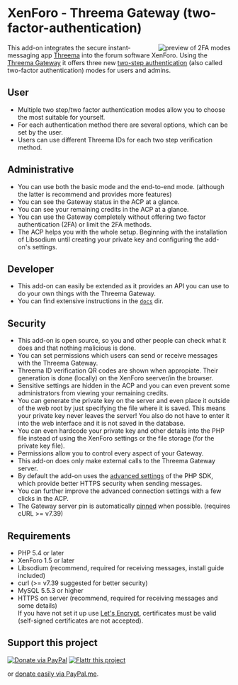 # XenForo - Threema Gateway (two-factor-authentication)

[<img alt="preview of 2FA modes" align="right"  src="https://cdn.rawgit.com/rugk/xenforo-threema-gateway/5cfd16b8/docs/gifs/allLoginMobilePlaySmall.gif">](https://cdn.rawgit.com/rugk/xenforo-threema-gateway/5cfd16b8/docs/screencasts/allMobile.webm)

This add-on integrates the secure instant-messaging app [Threema](https://threema.ch) into the forum software XenForo. Using the [Threema Gateway](https://gateway.threema.ch) it offers three new [two-step authentication](https://xenforo.com/community/threads/two-step-verification-and-security-improvements.99881/) (also called two-factor authentication) modes for users and admins.

## User
* Multiple two step/two factor authentication modes allow you to choose the most suitable for yourself.
* For each authentication method there are several options, which can be set by the user.
* Users can use different Threema IDs for each two step verification method.

## Administrative
* You can use both the basic mode and the end-to-end mode. (although the latter is recommend and provides more features)
* You can see the Gateway status in the ACP at a glance.
* You can see your remaining credits in the ACP at a glance.
* You can use the Gateway completely without offering two factor authentication (2FA) or limit the 2FA methods.
* The ACP helps you with the whole setup. Beginning with the installation of Libsodium until creating your private key and configuring the add-on's settings.

## Developer
* This add-on can easily be extended as it provides an API you can use to do your own things with the Threema Gateway.
* You can find extensive instructions in the [`docs`](/docs/) dir.

## Security
* This add-on is open source, so you and other people can check what it does and that nothing malicious is done.
* You can set permissions which users can send or receive messages with the Threema Gateway.
* Threema ID verification QR codes are shown when appropiate. Their generation is done (locally) on the XenForo seerver/in the browser.
* Sensitive settings are hidden in the ACP and you can even prevent some administrators from viewing your remaining credits.
* You can generate the private key on the server and even place it outside of the web root by just specifying the file where it is saved. This means your private key never leaves the server! You also do not have to enter it into the web interface and it is not saved in the database.
* You can even hardcode your private key and other details into the PHP file instead of using the XenForo settings or the file storage (for the private key file).
* Permissions allow you to control every aspect of your Gateway.
* This add-on does only make external calls to the Threema Gateway server.
* By default the add-on uses the [advanced settings](https://github.com/rugk/threema-msgapi-sdk-php#user-content-creating-a-connection-with-advanced-options) of the PHP SDK, which provide better HTTPS security when sending messages.
* You can further improve the advanced connection settings with a few clicks in the ACP.
* The Gateway server pin is automatically [pinned](https://www.owasp.org/index.php/Certificate_and_Public_Key_Pinning) when possible. (requires cURL >= v7.39)

## Requirements
* PHP 5.4 or later
* XenForo 1.5 or later
* Libsodium (recommend, required for receiving messages, install guide included)
* curl (>= v7.39 suggested for better security)
* MySQL 5.5.3 or higher
* HTTPS on server (recommend, required for receiving messages and some details)  
   If you have not set it up use [Let's Encrypt](https://letsencrypt.org/), certificates must be valid (self-signed certificates are not accepted).

## Support this project

[![Donate via PayPal](https://www.paypalobjects.com/webstatic/en_US/i/btn/png/gold-pill-paypal-26px.png)](https://www.paypal.com/cgi-bin/webscr?cmd=_s-xclick&hosted_button_id=W97D7EVM95V2Q)
[![Flattr this project](https://api.flattr.com/button/flattr-badge-large.png)](https://flattr.com/submit/auto?user_id=rugk&url=https%3A%2F%2Fgithub.com%2Frugk%2Fxenforo-threema-gateway&title=xenforo-threema-gateway%20-%20in-app&tags=threema,2fa,security&category=software)

or [donate easily via PayPal.me](https://paypal.me/rugk).
